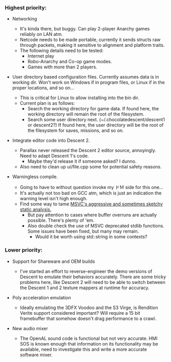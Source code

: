 ### Highest priority:
- Networking
  - It's kinda there, but buggy. Can play 2-player Anarchy games reliably on LAN atm. 
  - Netcode needs to be made portable, currently it sends structs raw through packets, making it sensitive to alignment and platform traits. 
  - The following details need to be tested:
    - Internet play
	- Robo-Anarchy and Co-op game modes.
	- Games with more than 2 players.

- User directory based configuration files. Currently assumes data is in working dir. Won't work on Windows if in program files, or Linux if in the proper locations, and so on...
  - This is critical for Linux to allow installing into the bin dir. 
  - Current plan is as follows:
    - Search the working directory for game data. If found here, the working directory will remain the root of the filesystem.
	- Search some user directory next. (~/.chocolatedescent/descent1 or descent2?) If found here, the user directory will be the root of the filesystem for saves, missions, and so on.
  
- Integrate editor code into Descent 2.
  - Parallax never released the Descent 2 editor source, annoyingly. Need to adapt Descent 1's code.
    - Maybe they'd release it if someone asked? I dunno. 
  - Also need to clean up ui/file.cpp some for potential safety reasons. 
  
- Warningless compile.
  - Going to have to without question invoke my ドＭ side for this one...
  - It's actually not too bad on GCC atm, which is just an indication the warning level isn't high enough.
  - Find some way to tame [MSVC's aggressive and sometimes sketchy static analysis.](https://i.imgur.com/nPfdQHt.png)
    - But pay attention to cases where buffer overruns are actually possible. There's plenty of 'em.
	- Also double check the use of MSVC deprecated stdlib functions. Some issues have been fixed, but many may remain.
	  - Would it be worth using std::string in some contexts?
  
### Lower priority:
- Support for Shareware and OEM builds
  - I've started an effort to reverse-engineer the demo versions of Descent to emulate their behaviors accurately. There are some tricky problems here, like Descent 2 will need to be able to switch between the Descent 1 and 2 texture mappers at runtime for accuracy. 
  
- Poly acceleration emulation
  - Ideally emulating the 3DFX Voodoo and the S3 Virge, is Rendition Verite support considered important? Will require a 15 bit framebuffer that somehow doesn't drag performance to a crawl.
  
- New audio mixer
  - The OpenAL sound code is functional but not very accurate. HMI SOS is known enough that information on its functionality may be available, need to investigate this and write a more accurate software mixer.